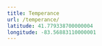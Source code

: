 ```yaml
---
title: Temperance
url: /temperance/
latitude: 41.779338700000004
longitude: -83.56883110000001
---
```

